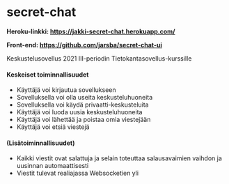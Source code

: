 # secret-chat

__Heroku-linkki: https://jakki-secret-chat.herokuapp.com/__

__Front-end: https://github.com/jarsba/secret-chat-ui__

Keskustelusovellus 2021 III-periodin Tietokantasovellus-kurssille

#### Keskeiset toiminnallisuudet

- Käyttäjä voi kirjautua sovellukseen
- Sovelluksella voi olla useita keskusteluhuoneita
- Sovelluksella voi käydä privaatti-keskusteluita
- Käyttäjä voi luoda uusia keskusteluhuoneita
- Käyttäjä voi lähettää ja poistaa omia viestejään
- Käyttäjä voi etsiä viestejä

#### (Lisätoiminnallisuudet)

- Kaikki viestit ovat salattuja ja selain toteuttaa salausavaimien vaihdon ja uusinnan automaattisesti
- Viestit tulevat realiajassa Websocketien yli
